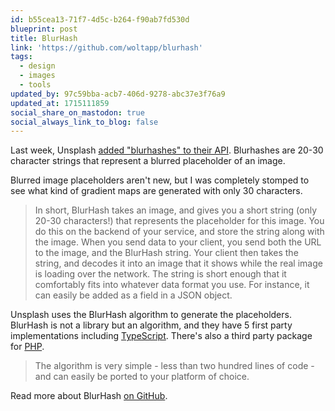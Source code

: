 ```yaml
---
id: b55cea13-71f7-4d5c-b264-f90ab7fd530d
blueprint: post
title: BlurHash
link: 'https://github.com/woltapp/blurhash'
tags:
  - design
  - images
  - tools
updated_by: 97c59bba-acb7-406d-9278-abc37e3f76a9
updated_at: 1715111859
social_share_on_mastodon: true
social_always_link_to_blog: false
---
```

Last week, Unsplash [added "blurhashes" to their API](https://twitter.com/lukechesser/status/1316767692620267520). Blurhashes are 20-30 character strings that represent a blurred placeholder of an image.

Blurred image placeholders aren't new, but I was completely stomped to see what kind of gradient maps are generated with only 30 characters.

> In short, BlurHash takes an image, and gives you a short string (only 20-30 characters!) that represents the placeholder for this image. You do this on the backend of your service, and store the string along with the image. When you send data to your client, you send both the URL to the image, and the BlurHash string. Your client then takes the string, and decodes it into an image that it shows while the real image is loading over the network. The string is short enough that it comfortably fits into whatever data format you use. For instance, it can easily be added as a field in a JSON object.

Unsplash uses the BlurHash algorithm to generate the placeholders. BlurHash is not a library but an algorithm, and they have 5 first party implementations including [TypeScript](https://github.com/woltapp/blurhash/tree/master/TypeScript). There's also a third party package for [PHP](https://github.com/kornrunner/php-blurhash).

> The algorithm is very simple - less than two hundred lines of code - and can easily be ported to your platform of choice.

Read more about BlurHash [on GitHub](https://github.com/woltapp/blurhash).